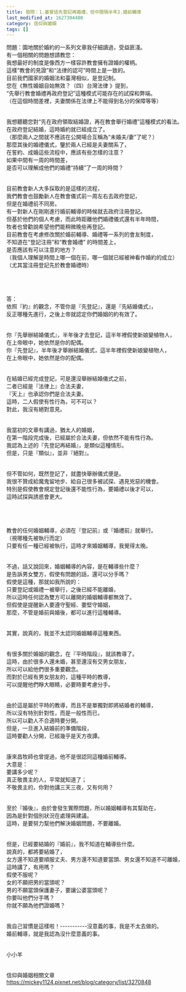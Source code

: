 ```yaml
---
title: 發問：1.基督徒先登記再婚禮，但中間隔半年2.婚前輔導
last_modified_at: 1627304400
category: 信仰與婚姻
tags: []
---
```


<div>
<div>問題：園地關於婚約的一系列文章我仔細讀過，受益匪淺。</div>
<div>有一個相關的問題想請教您：</div>
<div>我想最好的制度是像西方一樣容許教會擁有證婚的權柄。</div>
<div>這樣“教會的見證”和“法律的認可”時間上是一致的。</div>
<div>目前我們國家的婚姻法和臺灣相似，是登記制。</div>
<div>您在《無性婚姻自始無效？（四）台灣法律 》提到，</div>
<div>“先舉行教會婚禮再政府登記”這種模式可能存在的試探和弊端。</div>
<div>（在這個時間差裡，夫妻關係在法律上不能得到名分的保障等等）</div>
<div> </div>
<div> </div>
<div>我想聽聽您對“先在政府領取結婚證，再在教會舉行婚禮”這種模式的看法。</div>
<div>在政府登記結婚，這時婚約就已經成立了。</div>
<div>（那麼兩人之間就不應該在公開場合互稱為“未婚夫/妻”了呢？）</div>
<div>那麼其後的婚禮儀式，鑒於兩人已經是夫妻關系了，</div>
<div>在誓約、成婚這些流程中，應該有些怎樣的注意？</div>
<div>如果中間有一周的時間差，</div>
<div>是否可以理解成他們的婚禮“持續”了一周的時間？</div>
<div> </div>
<div> </div>
<div>目前教會新人大多採取的是這樣的流程，</div>
<div>我們教會也鼓勵新人在教會儀式前一周左右去政府登記，</div>
<div>但是在婚禮前不同房。</div>
<div>有一對新人在剛剛進行婚前輔導的時候就去政府注冊登記。</div>
<div>但基於他們的個人考慮，而此時距離他們婚禮儀式還有半年時間，</div>
<div>牧者也曾勸說希望他們能稍微晚些再登記。</div>
<div>目前教會在考慮修改關於婚前輔導、婚禮等一系列的會友制度，</div>
<div>不知道在“登記注冊”和“教會婚禮” 的時間差上，</div>
<div>是否應該有可以注意的地方？</div>
<div>（我個人理解是時間上哪一個在前，哪一個就已經被神看作婚約的成立）</div>
<div>（尤其當注冊登記先於教會婚禮時）</div>
<div> </div>
<div> </div>
<div> </div>
<div> </div>
<div>答：</div>
<div>依照『約』的觀念，不管你是『先登記』，還是『先結婚儀式』，</div>
<div>反正哪種先進行，之後上帝就認定你們婚姻的約有效了。</div>
<div> </div>
<div> </div>
<div>你『先舉辦結婚儀式』，半年後才去登記，這半年裡假使新娘變植物人，</div>
<div>在上帝眼中，她依然是你的配偶。</div>
<div>你『先登記』，半年後才舉辦結婚儀式，這半年裡假使新娘變植物人，</div>
<div>在上帝眼中，她依然是你的配偶。</div>
<div> </div>
<div> </div>
<div>在結婚已經完成登記，可是還沒舉辦結婚儀式之前，</div>
<div>二者已經是『法律上』合法夫妻，</div>
<div>『天上』也承認你們是合法夫妻。</div>
<div>這時，二人假使有性行為，可不可以？</div>
<div>對此，我沒有絕對意見。</div>
<div> </div>
<div> </div>
<div>我當初的文章有講過，猶太人的婚姻，</div>
<div>在第一階段完成後，已經屬於合法夫妻，但依然不能有性行為。</div>
<div>我認為上述的『先登記再結婚』，是類似這種情形。</div>
<div>但是，只是『類似』，並非『絕對』。</div>
<div> </div>
<div> </div>
<div>但不管如何，既然登記了，就盡快舉辦儀式便是。</div>
<div>我很不贊成給魔鬼留地步、給自己很多被試探、遇見兇惡的機會。</div>
<div>特別是假使教會規定登記後還不能性行為，要婚禮以後才可以，</div>
<div>這時試探與誘惑會更大。</div>
<div> </div>
<div> </div>
<div> </div>
<div> </div>
<div>教會的任何婚姻輔導，必須在『登記前』或『婚禮前』就舉行。</div>
<div>（視哪種先被執行而定）</div>
<div>只要有任一種已經被執行，這時才來婚姻輔導，我覺得太晚。</div>
<div> </div>
<div> </div>
<div>不過，話又說回來，婚姻輔導的內容，是在輔導些什麼？</div>
<div>是告訴男女雙方，假使有問題的話，還可以分手嗎？</div>
<div>假使是這種，那就如我所說的：</div>
<div>只要登記或婚禮一被舉行，之後已經不能離婚，</div>
<div>所以這時任何認為雙方可以離開的婚姻輔導都無效了。</div>
<div>但假使是提醒新人要遵守聖經、要堅守婚姻，</div>
<div>那麼，不管是婚前與婚後，都可以進行這種輔導。</div>
<div> </div>
<div> </div>
<div>其實，說真的，我並不太認同婚姻輔導這種東西。</div>
<div> </div>
<div> </div>
<div>有很多關於婚姻的觀念，在『平時階段』，就該教導了。</div>
<div>這時，由於很多人還未婚，甚至還沒有交男女朋友，</div>
<div>所以可以給他們很多重要觀念。</div>
<div>而對於已經有男女朋友的，這種平時的教導，</div>
<div>可以提醒他們睜大眼睛，必要時要考慮分手。</div>
<div> </div>
<div> </div>
<div>由於這是屬於平時的教導，而且不是單獨對即將結婚者的輔導，</div>
<div>所以沒有特別針對性，而是一般性而已，</div>
<div>所以可以勸人不合適時要分開。</div>
<div>但是，一旦進入結婚前的準備階段，</div>
<div>這時要勸人分開，已經幾乎是天方夜譚。</div>
<div> </div>
<div> </div>
<div>康來昌牧師也曾提過，他不是很認同這種婚前輔導。</div>
<div>大意是：</div>
<div>要講多少呢？</div>
<div>真正敬畏主的人，平常就知道了；</div>
<div>不敬畏主的，你對他講三天三夜，又有何用？</div>
<div> </div>
<div> </div>
<div>至於『婚後』，由於會發生實際問題，所以婚姻輔導有其幫助在，</div>
<div>因為是針對個別狀況在處理與建議。</div>
<div>這時，是要努力幫他們解決婚姻問題，不要離婚。</div>
<div> </div>
<div> </div>
<div>但是，已經要結婚的『婚前』，我不知道在輔導些什麼。</div>
<div>說真的，都將要結婚了，</div>
<div>女方還不知道要順服丈夫、男方還不知道要當頭、男女還不知道不可離婚，</div>
<div>這時講了，有用嗎？</div>
<div>假使不服呢？</div>
<div>女的不願把男的當頭呢？</div>
<div>男的不願當頭保護妻子，要讓公婆當頭呢？</div>
<div>你要叫他們分手嗎？</div>
<div>你就不願為他們證婚嗎？</div>
<div> </div>
<div> </div>
<div>我自己習慣是這樣啦！-----------沒意義的事，我是不太去做的。</div>
<div>婚前輔導，就是我認為沒什麼意義的事。</div>
<div> </div>
<div> </div>
<div>小小羊</div>
<div> </div>
<div> </div>
<div>
<div>信仰與婚姻相關文章</div>
<div><a href="https://mickey1124.pixnet.net/blog/category/list/3270848" target="_blank">https://mickey1124.pixnet.net/blog/category/list/3270848</a></div>
</div>
</div>

